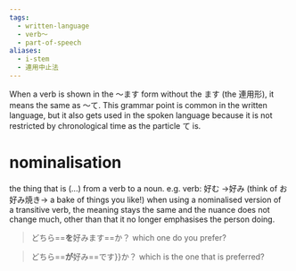 ```yaml
---
tags:
  - written-language
  - verb〜
  - part-of-speech
aliases:
  - i-stem
  - 連用中止法
---
```

When a verb is shown in the 〜ます form without the ます (the 連用形), it means the same as 〜て.
This grammar point is common in the written language, but it also gets used in the spoken language because it is not restricted by chronological time as the particle て is.

# nominalisation
the thing that is (...)
from a verb to a noun. e.g. verb: 好む  →好み (think of お好み焼き-> a bake of things you like!)
when using a nominalised version of a transitive verb, the meaning stays the same and the nuance does not change much, other than that it no longer emphasises the person doing.

>どちら==**を**好みます==か？
>which one do you prefer?

>どちら==**が**好み==です}}か？
>which is the one that is preferred?